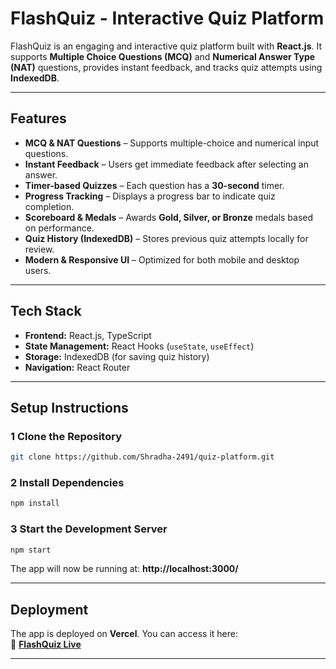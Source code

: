 # FlashQuiz - Interactive Quiz Platform

FlashQuiz is an engaging and interactive quiz platform built with **React.js**. It supports **Multiple Choice Questions (MCQ)** and **Numerical Answer Type (NAT)** questions, provides instant feedback, and tracks quiz attempts using **IndexedDB**.

---

## Features

- **MCQ & NAT Questions** – Supports multiple-choice and numerical input questions.  
- **Instant Feedback** – Users get immediate feedback after selecting an answer.  
- **Timer-based Quizzes** – Each question has a **30-second** timer.  
- **Progress Tracking** – Displays a progress bar to indicate quiz completion.  
- **Scoreboard & Medals** – Awards **Gold, Silver, or Bronze** medals based on performance.  
- **Quiz History (IndexedDB)** – Stores previous quiz attempts locally for review.  
- **Modern & Responsive UI** – Optimized for both mobile and desktop users.  

---

## Tech Stack

- **Frontend:** React.js, TypeScript  
- **State Management:** React Hooks (`useState`, `useEffect`)  
- **Storage:** IndexedDB (for saving quiz history)  
- **Navigation:** React Router  

---

## Setup Instructions

### 1 Clone the Repository  
```sh
git clone https://github.com/Shradha-2491/quiz-platform.git
```

### 2️ Install Dependencies  
```sh
npm install
```

### 3️ Start the Development Server  
```sh
npm start
```

The app will now be running at: **http://localhost:3000/**  

---

## Deployment  
The app is deployed on **Vercel**. You can access it here:  
🔗 **[FlashQuiz Live](https://flashquiz-platfrom.netlify.app/)**  

---
